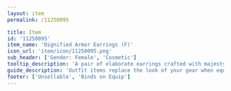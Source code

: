 ```yaml
---
layout: item
permalink: /11250095

title: Item
id: '11250095'
item_name: 'Dignified Armor Earrings (F)'
icon_url: 'item/icon/11250095.png'
sub_header: ['Gender: Female', 'Cosmetic']
tooltip_description: 'A pair of elaborate earrings crafted with majesty and elegance.'
guide_description: 'Outfit items replace the look of your gear when equipped.'
footer: ['Unsellable', 'Binds on Equip']
---
```

